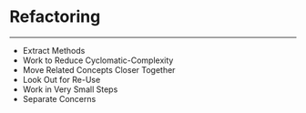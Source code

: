 # Refactoring
---

- Extract Methods
- Work to Reduce Cyclomatic-Complexity
- Move Related Concepts Closer Together
- Look Out for Re-Use
- Work in Very Small Steps
- Separate Concerns
